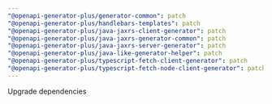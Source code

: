 ```yaml
---
"@openapi-generator-plus/generator-common": patch
"@openapi-generator-plus/handlebars-templates": patch
"@openapi-generator-plus/java-jaxrs-client-generator": patch
"@openapi-generator-plus/java-jaxrs-generator-common": patch
"@openapi-generator-plus/java-jaxrs-server-generator": patch
"@openapi-generator-plus/java-like-generator-helper": patch
"@openapi-generator-plus/typescript-fetch-client-generator": patch
"@openapi-generator-plus/typescript-fetch-node-client-generator": patch
---
```


Upgrade dependencies

